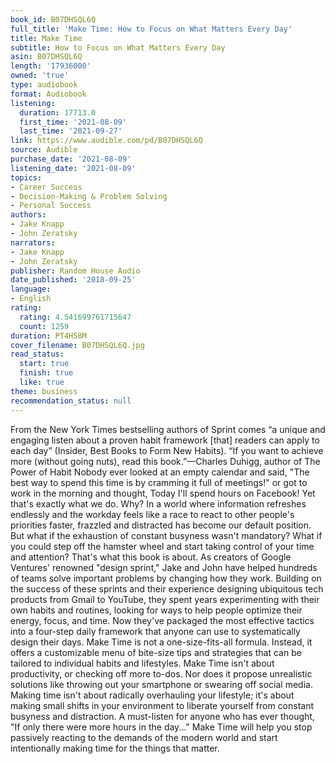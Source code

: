 ```yaml
---
book_id: B07DHSQL6Q
full_title: 'Make Time: How to Focus on What Matters Every Day'
title: Make Time
subtitle: How to Focus on What Matters Every Day
asin: B07DHSQL6Q
length: '17936000'
owned: 'true'
type: audiobook
format: Audiobook
listening:
  duration: 17713.0
  first_time: '2021-08-09'
  last_time: '2021-09-27'
link: https://www.audible.com/pd/B07DHSQL6Q
source: Audible
purchase_date: '2021-08-09'
listening_date: '2021-08-09'
topics:
- Career Success
- Decision-Making & Problem Solving
- Personal Success
authors:
- Jake Knapp
- John Zeratsky
narrators:
- Jake Knapp
- John Zeratsky
publisher: Random House Audio
date_published: '2018-09-25'
language:
- English
rating:
  rating: 4.541699761715647
  count: 1259
duration: PT4H58M
cover_filename: B07DHSQL6Q.jpg
read_status:
  start: true
  finish: true
  like: true
theme: business
recommendation_status: null
---
```

From the New York Times bestselling authors of Sprint comes “a unique and engaging listen about a proven habit framework [that] readers can apply to each day” (Insider, Best Books to Form New Habits).  “If you want to achieve more (without going nuts), read this book.”—Charles Duhigg, author of The Power of Habit  Nobody ever looked at an empty calendar and said, "The best way to spend this time is by cramming it full of meetings!" or got to work in the morning and thought, Today I'll spend hours on Facebook! Yet that's exactly what we do. Why?  In a world where information refreshes endlessly and the workday feels like a race to react to other people's priorities faster, frazzled and distracted has become our default position. But what if the exhaustion of constant busyness wasn't mandatory? What if you could step off the hamster wheel and start taking control of your time and attention? That's what this book is about.  As creators of Google Ventures' renowned "design sprint," Jake and John have helped hundreds of teams solve important problems by changing how they work. Building on the success of these sprints and their experience designing ubiquitous tech products from Gmail to YouTube, they spent years experimenting with their own habits and routines, looking for ways to help people optimize their energy, focus, and time. Now they've packaged the most effective tactics into a four-step daily framework that anyone can use to systematically design their days. Make Time is not a one-size-fits-all formula. Instead, it offers a customizable menu of bite-size tips and strategies that can be tailored to individual habits and lifestyles.
Make Time isn't about productivity, or checking off more to-dos. Nor does it propose unrealistic solutions like throwing out your smartphone or swearing off social media. Making time isn't about radically overhauling your lifestyle; it's about making small shifts in your environment to liberate yourself from constant busyness and distraction.  A must-listen for anyone who has ever thought, "If only there were more hours in the day..." Make Time will help you stop passively reacting to the demands of the modern world and start intentionally making time for the things that matter.
